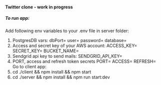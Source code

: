 #### Twitter clone - work in progress

##### To run app:

Add following env variables to your .env file in server folder:

1. PostgresDB vars:
   dbPort=
   user=
   password=
   database=
2. Access and secret key of your AWS account:
   ACCESS_KEY=
   SECRET_KEY=
   BUCKET_NAME=
3. Sendgrid api key to send mails:
   SENDGRID_API_KEY=
4. PORT, access and refresh token secrets
   PORT=
   ACCESS=
   REFRESH=
   Go to client app:
5. cd ./client && npm install && npm start
6. cd ./server && npm install && npm run start:dev
